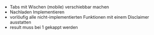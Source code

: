 - Tabs mit Wischen (mobile) verschiebbar machen
- Nachladen Implementieren
- vorlöufig alle nicht-implementierten Funktionen mit einem Disclaimer ausstatten
- result muss bei 1 gekappt werden
